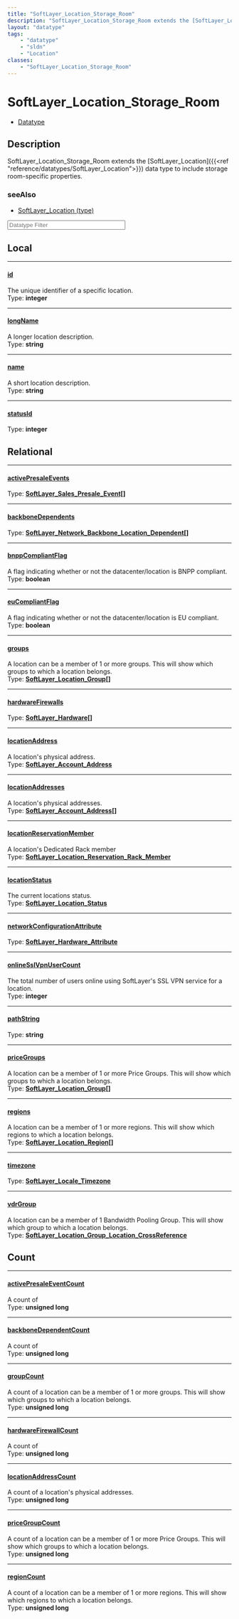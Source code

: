 ```yaml
---
title: "SoftLayer_Location_Storage_Room"
description: "SoftLayer_Location_Storage_Room extends the [SoftLayer_Location]({{<ref 'reference/datatypes/SoftLayer_Location'>}}) dat... "
layout: "datatype"
tags:
    - "datatype"
    - "sldn"
    - "Location"
classes:
    - "SoftLayer_Location_Storage_Room"
---
```


# SoftLayer_Location_Storage_Room
<div id='service-datatype'>
    <ul id='sldn-reference-tabs'>
        <li id='datatype'> <a href='/reference/datatypes/SoftLayer_Location_Storage_Room' >Datatype</a></li>
    </ul>
</div>

## Description 
SoftLayer_Location_Storage_Room extends the [SoftLayer_Location]({{<ref "reference/datatypes/SoftLayer_Location">}}) data type to include storage room-specific properties. 



### seeAlso

* [SoftLayer_Location (type)](/reference/datatypes/SoftLayer_Location (type) )




<!-- Filer BEGIN -->
<div class="view-filters">
        <div class="clearfix">
            <div class="search-input-box">
                <input placeholder="Datatype Filter" onkeyup="titleSearch(inputId='prop-input', divId='properties', elementClass='prop-row')" 
                    type="text" id="prop-input" value="" size="30" maxlength="128" class="form-text">
            </div>
        </div>
</div>
<!-- Filer END -->

<div id="properties" class="content">
<div id="localProperties" class="prop-content" >

## Local
<div class="prop-row">

-----
[id]: #id
#### [id]
The unique identifier of a specific location.  
<span class="type-label">Type: </span>**integer**


</div>
<div class="prop-row">

-----
[longName]: #longname
#### [longName]
A longer location description.  
<span class="type-label">Type: </span>**string**


</div>
<div class="prop-row">

-----
[name]: #name
#### [name]
A short location description.  
<span class="type-label">Type: </span>**string**


</div>
<div class="prop-row">

-----
[statusId]: #statusid
#### [statusId]
  
<span class="type-label">Type: </span>**integer**


</div>
</div>
<!-- LOCAL PROPERTY END -->

<div id="relationalProperties"  class="prop-content" >

## Relational
<div class="prop-row">

-----
[activePresaleEvents]: #activepresaleevents
#### [activePresaleEvents]
  
<span class="type-label">Type: </span>**<a href='/reference/datatypes/SoftLayer_Sales_Presale_Event'>SoftLayer_Sales_Presale_Event[] </a>**


</div>
<div class="prop-row">

-----
[backboneDependents]: #backbonedependents
#### [backboneDependents]
  
<span class="type-label">Type: </span>**<a href='/reference/datatypes/SoftLayer_Network_Backbone_Location_Dependent'>SoftLayer_Network_Backbone_Location_Dependent[] </a>**


</div>
<div class="prop-row">

-----
[bnppCompliantFlag]: #bnppcompliantflag
#### [bnppCompliantFlag]
A flag indicating whether or not the datacenter/location is BNPP compliant.  
<span class="type-label">Type: </span>**boolean**


</div>
<div class="prop-row">

-----
[euCompliantFlag]: #eucompliantflag
#### [euCompliantFlag]
A flag indicating whether or not the datacenter/location is EU compliant.  
<span class="type-label">Type: </span>**boolean**


</div>
<div class="prop-row">

-----
[groups]: #groups
#### [groups]
A location can be a member of 1 or more groups. This will show which groups to which a location belongs.  
<span class="type-label">Type: </span>**<a href='/reference/datatypes/SoftLayer_Location_Group'>SoftLayer_Location_Group[] </a>**


</div>
<div class="prop-row">

-----
[hardwareFirewalls]: #hardwarefirewalls
#### [hardwareFirewalls]
  
<span class="type-label">Type: </span>**<a href='/reference/datatypes/SoftLayer_Hardware'>SoftLayer_Hardware[] </a>**


</div>
<div class="prop-row">

-----
[locationAddress]: #locationaddress
#### [locationAddress]
A location's physical address.  
<span class="type-label">Type: </span>**<a href='/reference/datatypes/SoftLayer_Account_Address'>SoftLayer_Account_Address </a>**


</div>
<div class="prop-row">

-----
[locationAddresses]: #locationaddresses
#### [locationAddresses]
A location's physical addresses.  
<span class="type-label">Type: </span>**<a href='/reference/datatypes/SoftLayer_Account_Address'>SoftLayer_Account_Address[] </a>**


</div>
<div class="prop-row">

-----
[locationReservationMember]: #locationreservationmember
#### [locationReservationMember]
A location's Dedicated Rack member  
<span class="type-label">Type: </span>**<a href='/reference/datatypes/SoftLayer_Location_Reservation_Rack_Member'>SoftLayer_Location_Reservation_Rack_Member </a>**


</div>
<div class="prop-row">

-----
[locationStatus]: #locationstatus
#### [locationStatus]
The current locations status.  
<span class="type-label">Type: </span>**<a href='/reference/datatypes/SoftLayer_Location_Status'>SoftLayer_Location_Status </a>**


</div>
<div class="prop-row">

-----
[networkConfigurationAttribute]: #networkconfigurationattribute
#### [networkConfigurationAttribute]
  
<span class="type-label">Type: </span>**<a href='/reference/datatypes/SoftLayer_Hardware_Attribute'>SoftLayer_Hardware_Attribute </a>**


</div>
<div class="prop-row">

-----
[onlineSslVpnUserCount]: #onlinesslvpnusercount
#### [onlineSslVpnUserCount]
The total number of users online using SoftLayer's SSL VPN service for a location.  
<span class="type-label">Type: </span>**integer**


</div>
<div class="prop-row">

-----
[pathString]: #pathstring
#### [pathString]
  
<span class="type-label">Type: </span>**string**


</div>
<div class="prop-row">

-----
[priceGroups]: #pricegroups
#### [priceGroups]
A location can be a member of 1 or more Price Groups. This will show which groups to which a location belongs.  
<span class="type-label">Type: </span>**<a href='/reference/datatypes/SoftLayer_Location_Group'>SoftLayer_Location_Group[] </a>**


</div>
<div class="prop-row">

-----
[regions]: #regions
#### [regions]
A location can be a member of 1 or more regions. This will show which regions to which a location belongs.  
<span class="type-label">Type: </span>**<a href='/reference/datatypes/SoftLayer_Location_Region'>SoftLayer_Location_Region[] </a>**


</div>
<div class="prop-row">

-----
[timezone]: #timezone
#### [timezone]
  
<span class="type-label">Type: </span>**<a href='/reference/datatypes/SoftLayer_Locale_Timezone'>SoftLayer_Locale_Timezone </a>**


</div>
<div class="prop-row">

-----
[vdrGroup]: #vdrgroup
#### [vdrGroup]
A location can be a member of 1 Bandwidth Pooling Group. This will show which group to which a location belongs.  
<span class="type-label">Type: </span>**<a href='/reference/datatypes/SoftLayer_Location_Group_Location_CrossReference'>SoftLayer_Location_Group_Location_CrossReference </a>**


</div>

## Count
<div class="prop-row">

-----
[activePresaleEventCount]: #activepresaleeventcount
#### [activePresaleEventCount]
A count of    
<span class="type-label">Type: </span>**unsigned long**


</div>
<div class="prop-row">

-----
[backboneDependentCount]: #backbonedependentcount
#### [backboneDependentCount]
A count of    
<span class="type-label">Type: </span>**unsigned long**


</div>
<div class="prop-row">

-----
[groupCount]: #groupcount
#### [groupCount]
A count of a location can be a member of 1 or more groups. This will show which groups to which a location belongs.   
<span class="type-label">Type: </span>**unsigned long**


</div>
<div class="prop-row">

-----
[hardwareFirewallCount]: #hardwarefirewallcount
#### [hardwareFirewallCount]
A count of    
<span class="type-label">Type: </span>**unsigned long**


</div>
<div class="prop-row">

-----
[locationAddressCount]: #locationaddresscount
#### [locationAddressCount]
A count of a location's physical addresses.   
<span class="type-label">Type: </span>**unsigned long**


</div>
<div class="prop-row">

-----
[priceGroupCount]: #pricegroupcount
#### [priceGroupCount]
A count of a location can be a member of 1 or more Price Groups. This will show which groups to which a location belongs.   
<span class="type-label">Type: </span>**unsigned long**


</div>
<div class="prop-row">

-----
[regionCount]: #regioncount
#### [regionCount]
A count of a location can be a member of 1 or more regions. This will show which regions to which a location belongs.   
<span class="type-label">Type: </span>**unsigned long**


</div>
</div>


